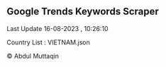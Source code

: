 

## Google Trends Keywords Scraper 
 
Last Update 16-08-2023 , 10:26:10

Country List :
VIETNAM.json



© Abdul Muttaqin 
